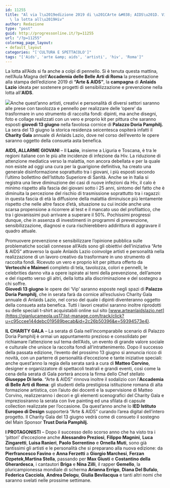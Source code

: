 ```yaml
---
id: 11255
title: "Al via l\u2019edizione 2019 di \u201CArte &#038; AIDS\u201D. Vip pittori per\
  \ la lotta all\u2019Hiv"
author: Redazione
type: "post"
guid: http://progressonline.it/?p=11255
url: "/?p=11255"
colormag_page_layout:
- default_layout
categories: "['CULTURA E SPETTACOLO']"
tags: "['Aids', 'arte &amp; aids', 'artisti', 'hiv', 'Roma']"
---
```


La lotta all’Aids si fa anche a colpi di pennello. Si è tenuta questa mattina, nell’Aula Magna dell’**Accademia delle Belle Arti di Roma** la presentazione alla stampa dell’edizione 2019 di **“Arte &amp; AIDS”**, la **campagna** di **Anlaids Lazio** ideata per sostenere progetti di sensibilizzazione e prevenzione nella lotta all’**AIDS**.

![](https://progressonline.it/wp-content/uploads/2019/05/unnamed-1024x684.jpg)Anche quest’anno artisti, creativi e personalità di diversi settori saranno alle prese con tavolozza e pennello per realizzare delle ‘opere’ da trasformare in uno strumento di raccolta fondi: dipinti, ma anche disegni, foto e collage realizzati con un vero e proprio kit per pittura che saranno esposti **giovedì 13 giugno** nella favolosa cornice di **Palazzo Doria Pamphilj.** La sera del 13 giugno la storica residenza seicentesca ospiterà infatti il **Charity Gala** annuale di Anlaids Lazio, dove nel corso dell’evento le opere saranno oggetto della consueta asta benefica.

**AIDS, ALLARME GIOVANI** – Il **Lazio**, insieme a Liguria e Toscana, è tra le regioni italiane con le più alte incidenze di infezione da Hiv. La riduzione di attenzione mediatica verso la malattia, non ancora debellata e per la quale non esiste ad oggi una cura per la guarigione definitiva, ha creato una generale disinformazione soprattutto tra i giovani, i più esposti secondo l’ultimo bollettino dell’Istituto Superiore di Sanità. Anche se in Italia si registra una lieve diminuzione dei casi di nuove infezioni da Hiv, il calo è minimo rispetto alla fascia dei giovani sotto i 25 anni, sintomo del fatto che è diminuita la percezione del rischio di trasmissione soprattutto tra i ragazzi: in questa fascia di età la diffusione della malattia diminuisce più lentamente rispetto che nelle altre fasce d’età, situazione su cui incide anche una scarsa propensione a ricorrere al test e il mancato uso del profilattico, che tra i giovanissimi può arrivare a superare il 50%. Pochissimi progressi dunque, che in assenza di investimenti in programmi di prevenzione, sensibilizzazione, diagnosi e cura rischierebbero addirittura di aggravare il quadro attuale.

Promuovere prevenzione e sensibilizzare l’opinione pubblica sulle problematiche sociali connesse all’Aids sono gli obiettivi dell’iniziativa “Arte &amp; AIDS” attraverso la quale Anlaids Lazio coinvolge artisti e personalità nella realizzazione di un lavoro creativo da trasformare in uno strumento di raccolta fondi. Ricevuto un vero e proprio kit per pittura offerto da **Vertecchi e Maimeri** completo di tela, tavolozza, colori e pennelli, le celebrities danno vita a opere ispirate ai temi della prevenzione, dell’amore e del rispetto verso gli altri, della lotta alla discriminazione e del sostegno a chi soffre.  
**Giovedì 13 giugno** le opere dei ‘Vip’ saranno esposte negli spazi di **Palazzo Doria Pamphilj**, che in serata farà da cornice all’esclusivo Charity Gala annuale di Anlaids Lazio, nel corso del quale i dipinti diventeranno oggetto della consueta asta benefica. Tutti i lavori creativi saranno inoltre riprodotti su delle speciali t-shirt acquistabili online sul sito [www.arteanlaidslazio.net](https://gianlucameola.us17.list-manage.com/track/click?u=c95ccee144debc019589becab&id=2c26b50396&e=59394573e4).

**IL CHARITY GALA** – La serata di Gala nell’incomparabile scenario di Palazzo Doria Pamphilj è ormai un appuntamento prezioso e consolidato per richiamare l’attenzione sul tema dell’Aids, un evento di grande valore sociale e culturale che unisce la raccolta fondi all’intrattenimento. Dopo il successo della passata edizione, l’evento del prossimo 13 giugno si annuncia ricco di novità, con un parterre di personalità d’eccezione e tante iniziative speciali: anche quest’anno la regia della serata sarà a cura di **Matteo Corvino**, designer e organizzatore di spettacoli teatrali e grandi eventi, così come la cena della serata di Gala porterà ancora la firma dello Chef stellato **Giuseppe Di Iorio**. “Arte &amp; AIDS” rinnova inoltre il sodalizio con l’**Accademia di Belle Arti di Roma**: gli studenti della prestigiosa istituzione romana di alta formazione artistica, con l’aiuto dei docenti e la supervisione di Matteo Corvino, realizzeranno i decori e gli elementi scenografici del Charity Gala e impreziosiranno la serata con live painting ed una sfilata di capsule collection realizzate per l’occasione. Da quest’anno anche lo **IED Istituto Europeo di Design** supporterà “Arte &amp; AIDS” curando l’area digital dell’intero progetto. Il Charity Gala del 13 giugno vedrà come di consueto il sostegno del Main Sponsor **Trust Doria Pamphilj.**

**I PROTAGONISTI** – Dopo il successo dello scorso anno che ha visto tra i ‘pittori’ d’eccezione anche **Alessandro Preziosi**, **Filippo Magnini**, **Luca Zingaretti**, **Luisa Ranieri**, **Paolo Sorrentino** e **Ornella Muti**, sono già tantissimi gli artisti e le personalità che si preparano alla nuova edizione: da **Pierfrancesco Favino** e **Anna Ferzetti** a **Giorgio Marchesi**, **Ferzan Ozpetek,Martina Stella**, passando per **Max Giusti** e **Costantino della Gherardesca**, i cantautori **Briga** e **Nina Zilli**, il rapper **Gemello**, la pluricampionessa mondiale di scherma **Arianna Errigo**, **Diana Del Bufalo**, **Federica Cacciola**, **Andrea Delogu**, **Giulia Bevilacqua** e tanti altri nomi che saranno svelati nelle prossime settimane.